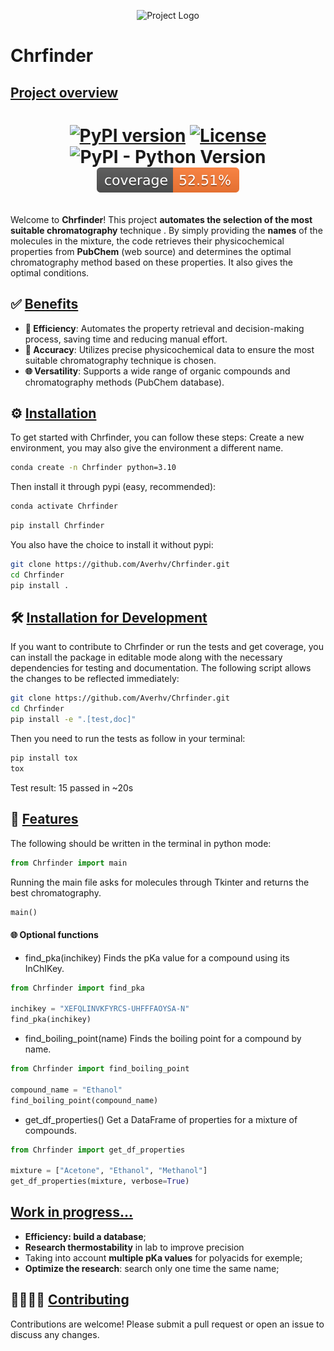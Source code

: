 <p align="center">
  <img src="assets/Image_Chrfinder.webp" alt="Project Logo" width="650"/>
</p>

# Chrfinder

## <ins>Project overview</ins>

<h1 align="center">
    
[![PyPI version](https://img.shields.io/pypi/v/Chrfinder?style=plastic&color=blue)](https://pypi.python.org/pypi/Chrfinder) 
[![License](https://img.shields.io/github/license/Averhv/Chrfinder?style=plastic&color=Orange)](https://github.com/Averhv/Chrfinder/blob/master/LICENSE) 
<img alt="PyPI - Python Version" src="https://img.shields.io/pypi/pyversions/Chrfinder?style=plastic" /> 
[![Coverage Badge](https://github.com/Averhv/Chrfinder/blob/main/assets/coverage-badge.svg?short_path=eb9c651)](https://github.com/Averhv/Chrfinder)


</h1>

Welcome to **Chrfinder**! This project **automates the selection of the most suitable chromatography** technique . By simply providing the **names** of the molecules in the mixture, the code retrieves their physicochemical properties from **PubChem** (web source) and determines the optimal chromatography method based on these properties. It also gives the optimal conditions.

## ✅ <ins>Benefits</ins>

- **🚀 Efficiency**: Automates the property retrieval and decision-making process, saving time and reducing manual effort.
- **🎯 Accuracy**: Utilizes precise physicochemical data to ensure the most suitable chromatography technique is chosen.
- **🌐 Versatility**: Supports a wide range of organic compounds and chromatography methods (PubChem database).


## ⚙ <ins>Installation</ins>

To get started with Chrfinder, you can follow these steps:
Create a new environment, you may also give the environment a different name. 

```bash
conda create -n Chrfinder python=3.10 
```
Then install it through pypi (easy, recommended):
```bash
conda activate Chrfinder
```
```bash
pip install Chrfinder
```
You also have the choice to install it without pypi:

```bash
git clone https://github.com/Averhv/Chrfinder.git
cd Chrfinder
pip install .
```

## 🛠️ <ins>Installation for Development</ins>

If you want to contribute to Chrfinder or run the tests and get coverage, you can install the package in editable mode along with the necessary dependencies for testing and documentation. The following script allows the changes to be reflected immediately:
```bash
git clone https://github.com/Averhv/Chrfinder.git
cd Chrfinder
pip install -e ".[test,doc]"
```

Then you need to run the tests as follow in your terminal:
```bash
pip install tox
tox
```
Test result: 15 passed in ~20s
## 📒 <ins>Features</ins>

The following should be written in the terminal in python mode:
```python
from Chrfinder import main
```
Running the main file asks for molecules through Tkinter and returns the best chromatography.
```python
main()
```

#### 🌐 Optional functions

- find_pka(inchikey)
Finds the pKa value for a compound using its InChIKey.
```python
from Chrfinder import find_pka

inchikey = "XEFQLINVKFYRCS-UHFFFAOYSA-N"
find_pka(inchikey)
```

- find_boiling_point(name)
Finds the boiling point for a compound by name.
```python
from Chrfinder import find_boiling_point

compound_name = "Ethanol"
find_boiling_point(compound_name)
```

- get_df_properties()
Get a DataFrame of properties for a mixture of compounds.
```python
from Chrfinder import get_df_properties

mixture = ["Acetone", "Ethanol", "Methanol"]
get_df_properties(mixture, verbose=True)
```
  
## <ins>Work in progress...</ins>
- **Efficiency: build a database**;
- **Research thermostability** in lab to improve precision
- Taking into account **multiple pKa values** for polyacids for exemple;
- **Optimize the research**: search only one time the same name;


## 🫱🏽‍🫲🏼 <ins>Contributing</ins>
Contributions are welcome! Please submit a pull request or open an issue to discuss any changes.

